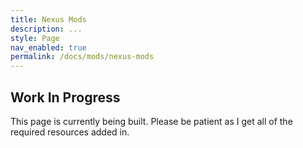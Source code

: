 ```yaml
---
title: Nexus Mods
description: ...
style: Page
nav_enabled: true
permalink: /docs/mods/nexus-mods
---
```



## Work In Progress

This page is currently being built. Please be patient as I get all of the required resources added in.
